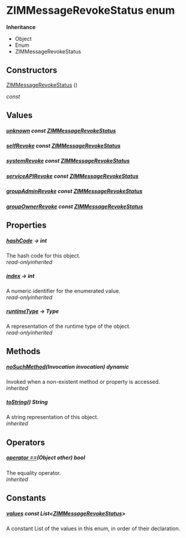 


# ZIMMessageRevokeStatus enum










**Inheritance**

- Object
- Enum
- ZIMMessageRevokeStatus






## Constructors

[ZIMMessageRevokeStatus](../zego_uikit_prebuilt_live_audio_room/ZIMMessageRevokeStatus/ZIMMessageRevokeStatus.md) ()

  _const_ 


## Values

##### [unknown](../zego_uikit_prebuilt_live_audio_room/ZIMMessageRevokeStatus.md) const [ZIMMessageRevokeStatus](../zego_uikit_prebuilt_live_audio_room/ZIMMessageRevokeStatus.md)



  




##### [selfRevoke](../zego_uikit_prebuilt_live_audio_room/ZIMMessageRevokeStatus.md) const [ZIMMessageRevokeStatus](../zego_uikit_prebuilt_live_audio_room/ZIMMessageRevokeStatus.md)



  




##### [systemRevoke](../zego_uikit_prebuilt_live_audio_room/ZIMMessageRevokeStatus.md) const [ZIMMessageRevokeStatus](../zego_uikit_prebuilt_live_audio_room/ZIMMessageRevokeStatus.md)



  




##### [serviceAPIRevoke](../zego_uikit_prebuilt_live_audio_room/ZIMMessageRevokeStatus.md) const [ZIMMessageRevokeStatus](../zego_uikit_prebuilt_live_audio_room/ZIMMessageRevokeStatus.md)



  




##### [groupAdminRevoke](../zego_uikit_prebuilt_live_audio_room/ZIMMessageRevokeStatus.md) const [ZIMMessageRevokeStatus](../zego_uikit_prebuilt_live_audio_room/ZIMMessageRevokeStatus.md)



  




##### [groupOwnerRevoke](../zego_uikit_prebuilt_live_audio_room/ZIMMessageRevokeStatus.md) const [ZIMMessageRevokeStatus](../zego_uikit_prebuilt_live_audio_room/ZIMMessageRevokeStatus.md)



  





## Properties

##### [hashCode](../zego_uikit_prebuilt_live_audio_room/ZIMMessageRevokeStatus/hashCode.md) &#8594; int



The hash code for this object.  
_<span class="feature">read-only</span><span class="feature">inherited</span>_



##### [index](../zego_uikit_prebuilt_live_audio_room/ZIMMessageRevokeStatus/index.md) &#8594; int



A numeric identifier for the enumerated value.  
_<span class="feature">read-only</span><span class="feature">inherited</span>_



##### [runtimeType](../zego_uikit_prebuilt_live_audio_room/ZIMMessageRevokeStatus/runtimeType.md) &#8594; Type



A representation of the runtime type of the object.  
_<span class="feature">read-only</span><span class="feature">inherited</span>_





## Methods

##### [noSuchMethod](../zego_uikit_prebuilt_live_audio_room/ZIMMessageRevokeStatus/noSuchMethod.md)(Invocation invocation) dynamic



Invoked when a non-existent method or property is accessed.  
_<span class="feature">inherited</span>_



##### [toString](../zego_uikit_prebuilt_live_audio_room/ZIMMessageRevokeStatus/toString.md)() String



A string representation of this object.  
_<span class="feature">inherited</span>_





## Operators

##### [operator ==](../zego_uikit_prebuilt_live_audio_room/ZIMMessageRevokeStatus/operator_equals.md)(Object other) bool



The equality operator.  
_<span class="feature">inherited</span>_










## Constants

##### [values](../zego_uikit_prebuilt_live_audio_room/ZIMMessageRevokeStatus/values-constant.md) const List&lt;[ZIMMessageRevokeStatus](../zego_uikit_prebuilt_live_audio_room/ZIMMessageRevokeStatus.md)>



A constant List of the values in this enum, in order of their declaration.  









